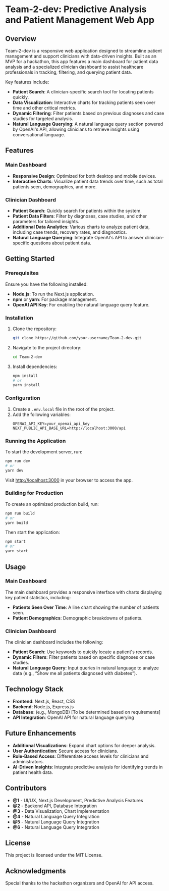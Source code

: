 # Team-2-dev: Predictive Analysis and Patient Management Web App

## Overview

Team-2-dev is a responsive web application designed to streamline patient management and support clinicians with data-driven insights. Built as an MVP for a hackathon, this app features a main dashboard for patient data analysis and a specialized clinician dashboard to assist healthcare professionals in tracking, filtering, and querying patient data.

Key features include:
- **Patient Search**: A clinician-specific search tool for locating patients quickly.
- **Data Visualization**: Interactive charts for tracking patients seen over time and other critical metrics.
- **Dynamic Filtering**: Filter patients based on previous diagnoses and case studies for targeted analysis.
- **Natural Language Querying**: A natural language query section powered by OpenAI's API, allowing clinicians to retrieve insights using conversational language.

## Features

### Main Dashboard
- **Responsive Design**: Optimized for both desktop and mobile devices.
- **Interactive Charts**: Visualize patient data trends over time, such as total patients seen, demographics, and more.

### Clinician Dashboard
- **Patient Search**: Quickly search for patients within the system.
- **Patient Data Filters**: Filter by diagnoses, case studies, and other parameters for tailored insights.
- **Additional Data Analytics**: Various charts to analyze patient data, including case trends, recovery rates, and diagnostics.
- **Natural Language Querying**: Integrate OpenAI's API to answer clinician-specific questions about patient data.

## Getting Started

### Prerequisites

Ensure you have the following installed:
- **Node.js**: To run the Next.js application.
- **npm** or **yarn**: For package management.
- **OpenAI API Key**: For enabling the natural language query feature.

### Installation

1. Clone the repository:
   ```bash
   git clone https://github.com/your-username/Team-2-dev.git
   ```
2. Navigate to the project directory:
   ```bash
   cd Team-2-dev
   ```
3. Install dependencies:
   ```bash
   npm install
   # or
   yarn install
   ```

### Configuration

1. Create a `.env.local` file in the root of the project.
2. Add the following variables:
   ```plaintext
   OPENAI_API_KEY=your_openai_api_key
   NEXT_PUBLIC_API_BASE_URL=http://localhost:3000/api
   ```

### Running the Application

To start the development server, run:
```bash
npm run dev
# or
yarn dev
```
Visit [http://localhost:3000](http://localhost:3000) in your browser to access the app.

### Building for Production

To create an optimized production build, run:
```bash
npm run build
# or
yarn build
```
Then start the application:
```bash
npm start
# or
yarn start
```

## Usage

### Main Dashboard

The main dashboard provides a responsive interface with charts displaying key patient statistics, including:
- **Patients Seen Over Time**: A line chart showing the number of patients seen.
- **Patient Demographics**: Demographic breakdowns of patients.

### Clinician Dashboard

The clinician dashboard includes the following:
- **Patient Search**: Use keywords to quickly locate a patient's records.
- **Dynamic Filters**: Filter patients based on specific diagnoses or case studies.
- **Natural Language Query**: Input queries in natural language to analyze data (e.g., “Show me all patients diagnosed with diabetes”).

## Technology Stack

- **Frontend**: Next.js, React, CSS
- **Backend**: Node.js, Express.js
- **Database**: (e.g., MongoDB) [To be determined based on requirements]
- **API Integration**: OpenAI API for natural language querying

## Future Enhancements

- **Additional Visualizations**: Expand chart options for deeper analysis.
- **User Authentication**: Secure access for clinicians.
- **Role-Based Access**: Differentiate access levels for clinicians and administrators.
- **AI-Driven Insights**: Integrate predictive analysis for identifying trends in patient health data.

## Contributors

- **@1** - UI/UX, Next.js Development, Predictive Analysis Features
- **@2** - Backend API, Database Integration
- **@3** - Data Visualization, Chart Implementation
- **@4** - Natural Language Query Integration
- **@5** - Natural Language Query Integration
- **@6** - Natural Language Query Integration

## License

This project is licensed under the MIT License.

## Acknowledgments

Special thanks to the hackathon organizers and OpenAI for API access.
